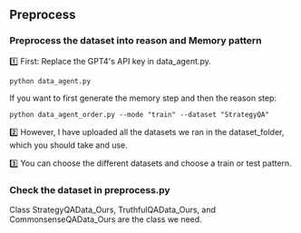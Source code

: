 ## Preprocess

### Preprocess the dataset into reason and Memory pattern
1️⃣ First: Replace the GPT4's API key in data_agent.py.
```
python data_agent.py
```
If you want to first generate the memory step and then the reason step:
```
python data_agent_order.py --mode "train" --dataset "StrategyQA"
```
2️⃣ However, I have uploaded all the datasets we ran in the dataset_folder, which you should take and use.

3️⃣ You can choose the different datasets and choose a train or test pattern.

### Check the dataset in preprocess.py
Class StrategyQAData_Ours, TruthfulQAData_Ours, and CommonsenseQAData_Ours are the class we need.

